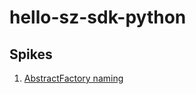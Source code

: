 # hello-sz-sdk-python

## Spikes

1. [AbstractFactory naming]

[AbstractFactory naming]: abstract-factory-naming/README.md
